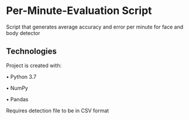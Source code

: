 # Per-Minute-Evaluation Script
Script that generates average accuracy and error per minute for face and body detector

## Technologies
Project is created with:

• Python 3.7

• NumPy

• Pandas

Requires detection file to be in CSV format

